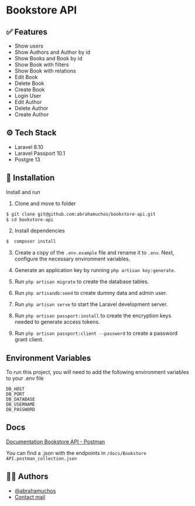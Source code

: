 # Bookstore API


## ✅ Features

- Show users
- Show Authors and Author by id
- Show Books and Book by id
- Show Book with filters
- Show Book with relations
- Edit Book
- Delete Book
- Create Book
- Login User
- Edit Author
- Delete Author
- Create Author

## ⚙️ Tech Stack

- Laravel 8.10
- Laravel Passport 10.1
- Postgre 13


## 💾 Installation

Install and run

1. Clone and move to folder
```bash
$ git clone git@github.com:abrahamuchos/bookstore-api.git
$ cd bookstore-api
```

2. Install dependencies
```bash
$  composer install
```

3. Create a copy of the `.env.example` file and rename it to `.env`. Next, configure the necessary environment variables.

4. Generate an application key by running `php artisan key:generate`.

5. Run `php artisan migrate` to create the database tables.

6. Run `php artisandb:seed` to create dummy data and admin user.

7. Run `php artisan serve` to start the Laravel development server.

8. Run `php artisan passport:install` to create the encryption keys needed to generate access tokens.

9. Run `php artisan passport:client --password` to create a password grant client.


## Environment Variables

To run this project, you will need to add the following environment variables to your .env file

```
DB_HOST
DB_PORT
DB_DATABASE
DB_USERNAME
DB_PASSWORD
```

## Docs

[Documentation Bookstore API - Postman](https://documenter.getpostman.com/view/6168326/2sAYJ3EMdu)

You can find a .json with the endpoints in `/docs/Bookstore API.postman_collection.json`

## 🧑‍💻 Authors

- [@abrahamuchos](https://github.com/abrahamuchos)
- [Contact mail](mailto:j.abraham29@gmail.com)




